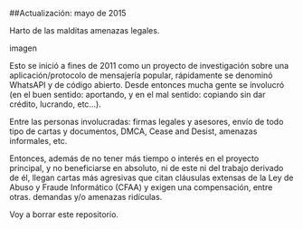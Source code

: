 ##Actualización: mayo de 2015

Harto de las malditas amenazas legales.

imagen

Esto se inició a fines de 2011 como un proyecto de investigación sobre una aplicación/protocolo de mensajería popular, rápidamente se denominó WhatsAPI y de código abierto. Desde entonces mucha gente se involucró (en el buen sentido: aportando, y en el mal sentido: copiando sin dar crédito, lucrando, etc...).

Entre las personas involucradas: firmas legales y asesores, envío de todo tipo de cartas y documentos, DMCA, Cease and Desist, amenazas informales, etc.

Entonces, además de no tener más tiempo o interés en el proyecto principal, y no beneficiarse en absoluto, ni de este ni del trabajo derivado de él, llegan cartas más agresivas que citan cláusulas extensas de la Ley de Abuso y Fraude Informático (CFAA) y exigen una compensación, entre otras. demandas y/o amenazas ridículas.

Voy a borrar este repositorio.
